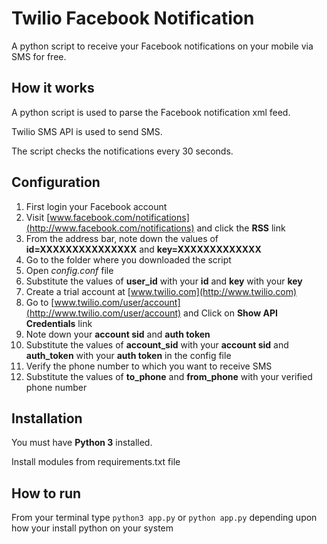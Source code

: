 # Twilio Facebook Notification
A python script to receive your Facebook notifications on your mobile via SMS for free.

## How it works
A python script is used to parse the Facebook notification xml feed.

Twilio SMS API is used to send SMS.

The script checks the notifications every 30 seconds.


## Configuration
1. First login your Facebook account
2. Visit [www.facebook.com/notifications](http://www.facebook.com/notifications) and click the **RSS** link
3. From the address bar, note down the values of **id=XXXXXXXXXXXXXXX** and **key=XXXXXXXXXXXXX**
4. Go to the folder where you downloaded the script
5. Open *config.conf* file
6. Substitute the values of **user_id** with your **id** and **key** with your **key**
7. Create a trial account at [www.twilio.com](http://www.twilio.com)
8. Go to [www.twilio.com/user/account](http://www.twilio.com/user/account) and Click on **Show API Credentials** link
9. Note down your **account sid** and **auth token**
10. Substitute the values of **account_sid** with your **account sid** and **auth_token** with your **auth token** in the config file
11. Verify the phone number to which you want to receive SMS
12. Substitute the values of **to_phone** and **from_phone** with your verified phone number

## Installation
You must have **Python 3** installed.

Install modules from requirements.txt file

## How to run
From your terminal type `python3 app.py` or `python app.py` depending upon how your install python on your system